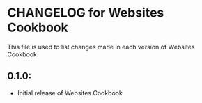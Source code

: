 # CHANGELOG for Websites Cookbook

This file is used to list changes made in each version of Websites Cookbook.

## 0.1.0:

* Initial release of Websites Cookbook
